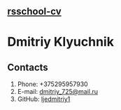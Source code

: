 ## [rsschool-cv](https://ljedmitriy1.github.io/rsschool-cv/)

# Dmitriy Klyuchnik

## Contacts

1. Phone: +375295957930
2. E-mail: dmitriy_725@mail.ru
3. GitHub: [ljedmitriy1](https://github.com/ljedmitriy1)
